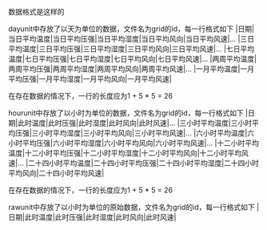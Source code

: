 数据格式是这样的

dayunit中存放了以天为单位的数据，文件名为grid的id，每一行格式如下
|日期|当日平均温度|当日平均压强|当日平均湿度|当日平均风向|当日平均风速|...
|三日平均温度|三日平均压强|三日平均湿度|三日平均风向|三日平均风速|...
|七日平均温度|七日平均压强|七日平均湿度|七日平均风向|七日平均风速|...
|两周平均温度|两周平均压强|两周平均湿度|两周平均风向|两周平均风速|...
|一月平均温度|一月平均压强|一月平均湿度|一月平均风向|一月平均风速|

在存在数据的情况下，一行的长度应为1 + 5 * 5 = 26

hourunit中存放了以小时为单位的数据，文件名为grid的id，每一行格式如下
|日期|此时温度|此时压强|此时湿度|此时风向|此时风速|...
|三小时平均温度|三小时平均压强|三小时平均湿度|三小时平均风向|三小时平均风速|...
|六小时平均温度|六小时平均压强|六小时平均湿度|六小时平均风向|六小时平均风速|...
|十二小时平均温度|十二小时平均压强|十二小时平均湿度|十二小时平均风向|十二小时平均风速|...
|二十四小时平均温度|二十四小时平均压强|二十四小时平均湿度|二十四小时平均风向|二十四小时平均风速|

在存在数据的情况下，一行的长度应为1 + 5 * 5 = 26

rawunit中存放了以小时为单位的原始数据，文件名为grid的id，每一行格式如下
|日期|此时温度|此时压强|此时湿度|此时风向|此时风速|
